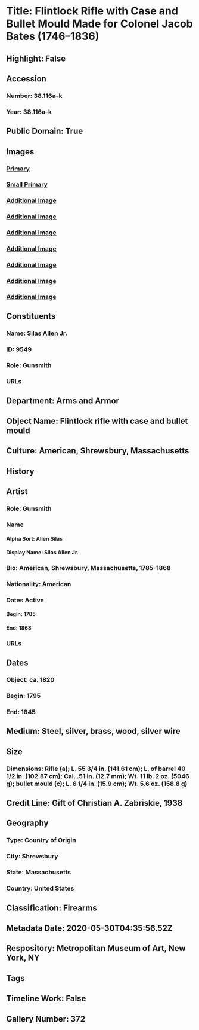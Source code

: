 # Title: Flintlock Rifle with Case and Bullet Mould Made for Colonel Jacob Bates (1746–1836)
## Highlight: False
## Accession
### Number: 38.116a–k
### Year: 38.116a–k
## Public Domain: True
## Images
### [Primary](https://images.metmuseum.org/CRDImages/aa/original/LC-38_116a-006.jpg)
### [Small Primary](https://images.metmuseum.org/CRDImages/aa/web-large/LC-38_116a-006.jpg)
### [Additional Image](https://images.metmuseum.org/CRDImages/aa/original/LC-38_116a-011.jpg)
### [Additional Image](https://images.metmuseum.org/CRDImages/aa/original/LC-38_116a-012.jpg)
### [Additional Image](https://images.metmuseum.org/CRDImages/aa/original/LC-38_116a-014.jpg)
### [Additional Image](https://images.metmuseum.org/CRDImages/aa/original/LC-38_116a-016.jpg)
### [Additional Image](https://images.metmuseum.org/CRDImages/aa/original/LC-38_116a-022.jpg)
### [Additional Image](https://images.metmuseum.org/CRDImages/aa/original/LC-38_116a-024.jpg)
### [Additional Image](https://images.metmuseum.org/CRDImages/aa/original/LC-38_116a-038.jpg)
## Constituents
### Name: Silas Allen Jr.
### ID: 9549
### Role: Gunsmith
### URLs
## Department: Arms and Armor
## Object Name: Flintlock rifle with case and bullet mould
## Culture: American, Shrewsbury, Massachusetts
## History
## Artist
### Role: Gunsmith
### Name
#### Alpha Sort: Allen Silas
#### Display Name: Silas Allen Jr.
### Bio: American, Shrewsbury, Massachusetts, 1785–1868
### Nationality: American
### Dates Active
#### Begin: 1785
#### End: 1868
### URLs
## Dates
### Object: ca. 1820
### Begin: 1795
### End: 1845
## Medium: Steel, silver, brass, wood, silver wire
## Size
### Dimensions: Rifle (a); L. 55 3/4 in. (141.61 cm); L. of barrel 40 1/2 in. (102.87 cm); Cal. .51 in. (12.7 mm); Wt. 11 lb. 2 oz. (5046 g); bullet mould (c); L. 6 1/4 in. (15.9 cm); Wt. 5.6 oz. (158.8 g)
## Credit Line: Gift of Christian A. Zabriskie, 1938
## Geography
### Type: Country of Origin
### City: Shrewsbury
### State: Massachusetts
### Country: United States
## Classification: Firearms
## Metadata Date: 2020-05-30T04:35:56.52Z
## Respository: Metropolitan Museum of Art, New York, NY
## Tags
## Timeline Work: False
## Gallery Number: 372